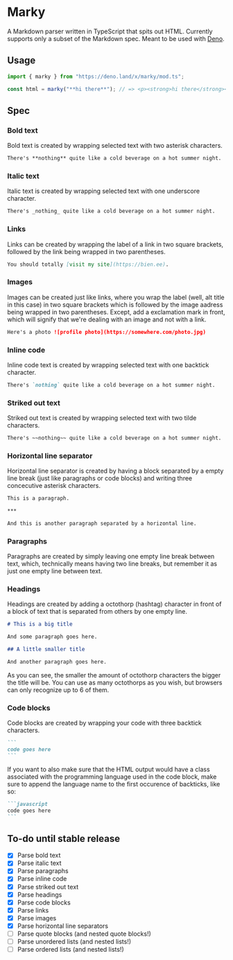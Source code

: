 # Marky

A Markdown parser written in TypeScript that spits out HTML. Currently supports
only a subset of the Markdown spec. Meant to be used with
[Deno](https://deno.land).

## Usage

```typescript
import { marky } from "https://deno.land/x/marky/mod.ts";

const html = marky("**hi there**"); // => <p><strong>hi there</strong></p>
```

## Spec

### Bold text

Bold text is created by wrapping selected text with two asterisk characters.

```markdown
There's **nothing** quite like a cold beverage on a hot summer night.
```

### Italic text

Italic text is created by wrapping selected text with one underscore character.

```markdown
There's _nothing_ quite like a cold beverage on a hot summer night.
```

### Links

Links can be created by wrapping the label of a link in two square brackets, followed by the link being wrapped in two parentheses.

```markdown
You should totally [visit my site](https://bien.ee).
```

### Images

Images can be created just like links, where you wrap the label (well, alt title in this case) in two square brackets which is followed by the image aadress being wrapped in two parentheses. Except, add a exclamation mark in front, which will signify that we're dealing with an image and not with a link.

```markdown
Here's a photo ![profile photo](https://somewhere.com/photo.jpg)
```

### Inline code

Inline code text is created by wrapping selected text with one backtick
character.

```markdown
There's `nothing` quite like a cold beverage on a hot summer night.
```

### Striked out text

Striked out text is created by wrapping selected text with two tilde characters.

```markdown
There's ~~nothing~~ quite like a cold beverage on a hot summer night.
```

### Horizontal line separator

Horizontal line separator is created by having a block separated by a empty line break (just like paragraphs or code blocks) and writing three concecutive asterisk characters.

```markdown
This is a paragraph.

***

And this is another paragraph separated by a horizontal line.
```

### Paragraphs

Paragraphs are created by simply leaving one empty line break between text,
which, technically means having two line breaks, but remember it as just one
empty line between text.

### Headings

Headings are created by adding a octothorp (hashtag) character in front of a
block of text that is separated from others by one empty line.

```markdown
# This is a big title

And some paragraph goes here.

## A little smaller title

And another paragraph goes here.
```

As you can see, the smaller the amount of octothorp characters the bigger the
title will be. You can use as many octothorps as you wish, but browsers can only
recognize up to 6 of them.

### Code blocks

Code blocks are created by wrapping your code with three backtick characters.

````markdown
```
code goes here
```
````

If you want to also make sure that the HTML output would have a class associated
with the programming language used in the code block, make sure to append the
language name to the first occurence of backticks, like so:

````markdown
```javascript
code goes here
```
````

## To-do until stable release

- [x] Parse bold text
- [x] Parse italic text
- [x] Parse paragraphs
- [x] Parse inline code
- [x] Parse striked out text
- [x] Parse headings
- [x] Parse code blocks
- [x] Parse links
- [x] Parse images
- [x] Parse horizontal line separators
- [ ] Parse quote blocks (and nested quote blocks!)
- [ ] Parse unordered lists (and nested lists!)
- [ ] Parse ordered lists (and nested lists!)
